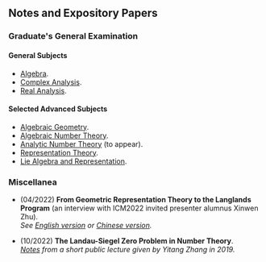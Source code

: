 ## Notes and Expository Papers

### Graduate's General Examination

#### General Subjects
- [Algebra](./genalg/genalg.md).
- [Complex Analysis](./gencplx/gencplx.md).
- [Real Analysis](./genreal/genreal.md).

#### Selected Advanced Subjects
- [Algebraic Geometry](./genag/genag.md).
- [Algebraic Number Theory](./genalgnt/genalgnt.md).
- [Analytic Number Theory](./genannt/genannt.md) (to appear).
- [Representation Theory](./genrep/genrep.md).
- [Lie Algebra and Representation](./genlie/genlie.md).


### Miscellanea

- (04/2022) **From Geometric Representation Theory to the Langlands Program** (an interview with ICM2022 invited presenter alumnus Xinwen Zhu). <br/>
  _See [English version](./miscellanea/Zhu-interview-en.pdf) or [Chinese version](./miscellanea/Zhu-interview-ch.pdf)._

- (10/2022) **The Landau-Siegel Zero Problem in Number Theory**. <br/>
  _[Notes](./miscellanea/Landau-Siegel.pdf) from a short public lecture given by Yitang Zhang in 2019._
